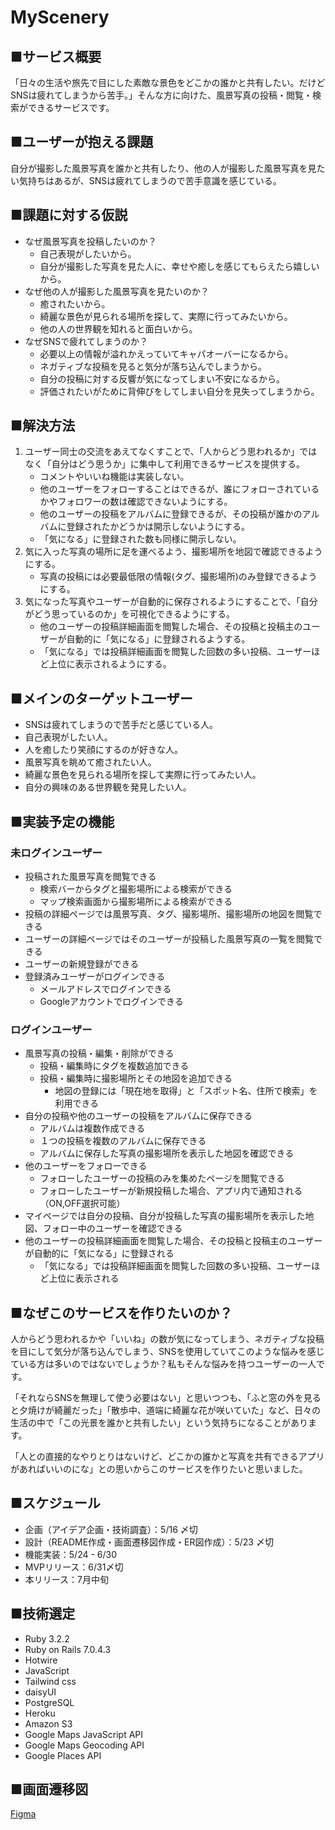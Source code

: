 # MyScenery

## ■サービス概要
「日々の生活や旅先で目にした素敵な景色をどこかの誰かと共有したい。だけどSNSは疲れてしまうから苦手。」そんな方に向けた、風景写真の投稿・閲覧・検索ができるサービスです。

## ■ユーザーが抱える課題
自分が撮影した風景写真を誰かと共有したり、他の人が撮影した風景写真を見たい気持ちはあるが、SNSは疲れてしまうので苦手意識を感じている。

## ■課題に対する仮説
- なぜ風景写真を投稿したいのか？
    - 自己表現がしたいから。
    - 自分が撮影した写真を見た人に、幸せや癒しを感じてもらえたら嬉しいから。
- なぜ他の人が撮影した風景写真を見たいのか？
    - 癒されたいから。
    - 綺麗な景色が見られる場所を探して、実際に行ってみたいから。
    - 他の人の世界観を知れると面白いから。
- なぜSNSで疲れてしまうのか？
    - 必要以上の情報が溢れかえっていてキャパオーバーになるから。
    - ネガティブな投稿を見ると気分が落ち込んでしまうから。
    - 自分の投稿に対する反響が気になってしまい不安になるから。
    - 評価されたいがために背伸びをしてしまい自分を見失ってしまうから。

## ■解決方法
1. ユーザー同士の交流をあえてなくすことで、「人からどう思われるか」ではなく「自分はどう思うか」に集中して利用できるサービスを提供する。
    - コメントやいいね機能は実装しない。
    - 他のユーザーをフォローすることはできるが、誰にフォローされているかやフォロワーの数は確認できないようにする。
    - 他のユーザーの投稿をアルバムに登録できるが、その投稿が誰かのアルバムに登録されたかどうかは開示しないようにする。
    - 「気になる」に登録された数も同様に開示しない。
2. 気に入った写真の場所に足を運べるよう、撮影場所を地図で確認できるようにする。
    - 写真の投稿には必要最低限の情報(タグ、撮影場所)のみ登録できるようにする。
3. 気になった写真やユーザーが自動的に保存されるようにすることで、「自分がどう思っているのか」を可視化できるようにする。
    - 他のユーザーの投稿詳細画面を閲覧した場合、その投稿と投稿主のユーザーが自動的に「気になる」に登録されるようする。
    - 「気になる」では投稿詳細画面を閲覧した回数の多い投稿、ユーザーほど上位に表示されるようにする。

## ■メインのターゲットユーザー
- SNSは疲れてしまうので苦手だと感じている人。
- 自己表現がしたい人。
- 人を癒したり笑顔にするのが好きな人。
- 風景写真を眺めて癒されたい人。
- 綺麗な景色を見られる場所を探して実際に行ってみたい人。
- 自分の興味のある世界観を発見したい人。

## ■実装予定の機能
### 未ログインユーザー
- 投稿された風景写真を閲覧できる
    - 検索バーからタグと撮影場所による検索ができる
    - マップ検索画面から撮影場所による検索ができる
- 投稿の詳細ページでは風景写真、タグ、撮影場所、撮影場所の地図を閲覧できる
- ユーザーの詳細ページではそのユーザーが投稿した風景写真の一覧を閲覧できる
- ユーザーの新規登録ができる
- 登録済みユーザーがログインできる
    - メールアドレスでログインできる
    - Googleアカウントでログインできる

### ログインユーザー
- 風景写真の投稿・編集・削除ができる
    - 投稿・編集時にタグを複数追加できる
    - 投稿・編集時に撮影場所とその地図を追加できる
        - 地図の登録には「現在地を取得」と「スポット名、住所で検索」を利用できる
- 自分の投稿や他のユーザーの投稿をアルバムに保存できる
    - アルバムは複数作成できる
    - １つの投稿を複数のアルバムに保存できる
    - アルバムに保存した写真の撮影場所を表示した地図を確認できる
- 他のユーザーをフォローできる
    - フォローしたユーザーの投稿のみを集めたページを閲覧できる
    - フォローしたユーザーが新規投稿した場合、アプリ内で通知される（ON,OFF選択可能）
- マイページでは自分の投稿、自分が投稿した写真の撮影場所を表示した地図、フォロー中のユーザーを確認できる
- 他のユーザーの投稿詳細画面を閲覧した場合、その投稿と投稿主のユーザーが自動的に「気になる」に登録される
    - 「気になる」では投稿詳細画面を閲覧した回数の多い投稿、ユーザーほど上位に表示される

## ■なぜこのサービスを作りたいのか？
人からどう思われるかや「いいね」の数が気になってしまう、ネガティブな投稿を目にして気分が落ち込んでしまう、SNSを使用していてこのような悩みを感じている方は多いのではないでしょうか？私もそんな悩みを持つユーザーの一人です。

「それならSNSを無理して使う必要はない」と思いつつも、「ふと窓の外を見ると夕焼けが綺麗だった」「散歩中、道端に綺麗な花が咲いていた」など、日々の生活の中で「この光景を誰かと共有したい」という気持ちになることがあります。

「人との直接的なやりとりはないけど、どこかの誰かと写真を共有できるアプリがあればいいのにな」との思いからこのサービスを作りたいと思いました。

## ■スケジュール
- 企画（アイデア企画・技術調査）：5/16 〆切
- 設計（README作成・画面遷移図作成・ER図作成）：5/23 〆切
- 機能実装：5/24 - 6/30
- MVPリリース：6/31〆切
- 本リリース：7月中旬

## ■技術選定
- Ruby 3.2.2
- Ruby on Rails 7.0.4.3
- Hotwire
- JavaScript
- Tailwind css
- daisyUI
- PostgreSQL
- Heroku
- Amazon S3
- Google Maps JavaScript API
- Google Maps Geocoding API
- Google Places API

## ■画面遷移図
[Figma](https://www.figma.com/file/tjmBYjarfGFkHR7TJEX3m7/MyScenery?type=design&node-id=0%3A1&t=jmnyL1mtLmn7PKah-1 "MyScenery 画面遷移図")
